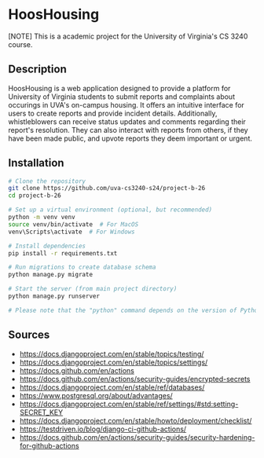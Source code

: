 # HoosHousing
[NOTE] This is a academic project for the University of Virginia's CS 3240 course.

## Description
HoosHousing is a web application designed to provide a platform for University of Virginia students to submit reports and complaints about occurings in UVA's on-campus housing. It offers an intuitive interface for users to create reports and provide incident details. Additionally, whistleblowers can receive status updates and comments regarding their report's resolution. They can also interact with reports from others, if they have been made public, and upvote reports they deem important or urgent.

## Installation
```bash
# Clone the repository
git clone https://github.com/uva-cs3240-s24/project-b-26
cd project-b-26

# Set up a virtual environment (optional, but recommended)
python -m venv venv
source venv/bin/activate  # For MacOS
venv\Scripts\activate  # For Windows

# Install dependencies
pip install -r requirements.txt

# Run migrations to create database schema
python manage.py migrate

# Start the server (from main project directory)
python manage.py runserver

# Please note that the "python" command depends on the version of Python you have installed on your local machine.
```
## Sources
- https://docs.djangoproject.com/en/stable/topics/testing/
- https://docs.djangoproject.com/en/stable/topics/settings/
- https://docs.github.com/en/actions
- https://docs.github.com/en/actions/security-guides/encrypted-secrets
- https://docs.djangoproject.com/en/stable/ref/databases/
- https://www.postgresql.org/about/advantages/
- https://docs.djangoproject.com/en/stable/ref/settings/#std:setting-SECRET_KEY
- https://docs.djangoproject.com/en/stable/howto/deployment/checklist/
- https://testdriven.io/blog/django-ci-github-actions/
- https://docs.github.com/en/actions/security-guides/security-hardening-for-github-actions
